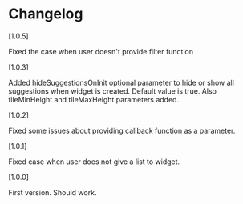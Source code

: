 # Changelog
[1.0.5]

Fixed the case when user doesn't provide filter function

[1.0.3]

Added hideSuggestionsOnInit optional parameter to hide or show all suggestions when widget is created. 
Default value is true. Also tileMinHeight and tileMaxHeight parameters added.

[1.0.2]

Fixed some issues about providing callback function as a parameter.

[1.0.1]

Fixed case when user does not give a list to widget.

[1.0.0]

First version. Should work.